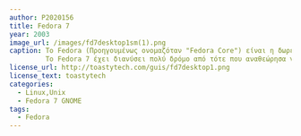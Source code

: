 ```yaml
---
author: P2020156
title: Fedora 7
year: 2003
image_url: /images/fd7desktop1sm(1).png
caption: Το Fedora (Προηγουμένως ονομαζόταν "Fedora Core") είναι η δωρεάν διανομή που χορηγείται από τη Red Hat, βασισμένη στο Red Hat Enterprise Linux. Ουσιαστικά το Fedora 7 είναι η συνέχεια της δωρεάν διανομής Red Hat Linux αλλά με διαφορετικό όνομα ενώ το όνομα "Red Hat" είναι πλέον δεσμευμένο για το εμπορικό τους προϊόν.
         Το Fedora 7 έχει διανύσει πολύ δρόμο από τότε που αναθεώρησα για πρώτη φορά το Red Linux. Ωστόσο, κατάφερα να αντιμετωπίσω μια σειρά από μικρές δυσλειτουργίες και ενοχλήσεις κατά τη χρήση του.
license_url: http://toastytech.com/guis/fd7desktop1.png
license_text: toastytech
categories:
  - Linux,Unix
  - Fedora 7 GNOME
tags:
  - Fedora
---
```

